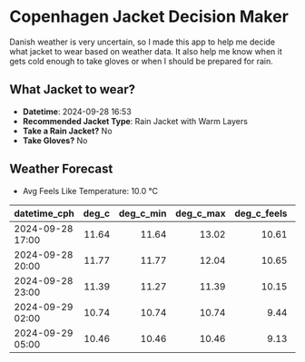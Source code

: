 
# Copenhagen Jacket Decision Maker

Danish weather is very uncertain, so I made this app to help me decide what jacket to wear based on weather data. 
It also help me know when it gets cold enough to take gloves or when I should be prepared for rain.

## What Jacket to wear?

- **Datetime**: 2024-09-28 16:53
- **Recommended Jacket Type**: Rain Jacket with Warm Layers
- **Take a Rain Jacket?** No
- **Take Gloves?** No

## Weather Forecast
- Avg Feels Like Temperature: 10.0 °C

| datetime_cph     |   deg_c |   deg_c_min |   deg_c_max |   deg_c_feels | weather   | wind   | rain   |
|:-----------------|--------:|------------:|------------:|--------------:|:----------|:-------|:-------|
| 2024-09-28 17:00 |   11.64 |       11.64 |       13.02 |         10.61 | Clear     | High   | None   |
| 2024-09-28 20:00 |   11.77 |       11.77 |       12.04 |         10.65 | Clear     | High   | None   |
| 2024-09-28 23:00 |   11.39 |       11.27 |       11.39 |         10.15 | Clear     | High   | None   |
| 2024-09-29 02:00 |   10.74 |       10.74 |       10.74 |          9.44 | Clouds    | High   | None   |
| 2024-09-29 05:00 |   10.46 |       10.46 |       10.46 |          9.13 | Clouds    | High   | None   |
        